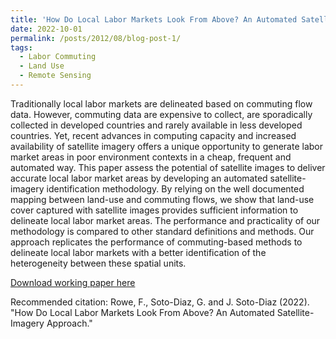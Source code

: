 ```yaml
---
title: 'How Do Local Labor Markets Look From Above? An Automated Satellite-Imagery Approach'
date: 2022-10-01
permalink: /posts/2012/08/blog-post-1/
tags:
  - Labor Commuting
  - Land Use
  - Remote Sensing
---
```


Traditionally local labor markets are delineated based on commuting flow data. However, commuting data are expensive to collect, are sporadically collected in developed countries and rarely available in less developed countries. Yet, recent advances in computing capacity and increased availability of satellite imagery offers a unique opportunity to generate labor market areas in poor environment contexts in a cheap, frequent and automated way. This paper assess the potential of satellite images to deliver accurate local labor market areas by developing an automated satellite-imagery identification methodology. By relying on the well documented mapping between land-use and commuting flows, we show that land-use cover captured with satellite images provides sufficient information to delineate local labor market areas. The performance and practicality of our methodology is compared to other standard definitions and methods. Our approach replicates the performance of commuting-based methods to delineate local labor markets with a better identification of the heterogeneity between these spatial units.

[Download working paper here](https://onlinelibrary.wiley.com/doi/epdf/10.1111/jors.12269)

Recommended citation: Rowe, F., Soto-Diaz, G. and J. Soto-Diaz (2022). "How Do Local Labor Markets Look From Above? An Automated Satellite-Imagery Approach." 
